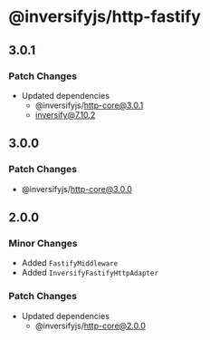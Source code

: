 # @inversifyjs/http-fastify

## 3.0.1

### Patch Changes

- Updated dependencies
  - @inversifyjs/http-core@3.0.1
  - inversify@7.10.2

## 3.0.0

### Patch Changes

- @inversifyjs/http-core@3.0.0

## 2.0.0

### Minor Changes

- Added `FastifyMiddleware`
- Added `InversifyFastifyHttpAdapter`

### Patch Changes

- Updated dependencies
  - @inversifyjs/http-core@2.0.0
